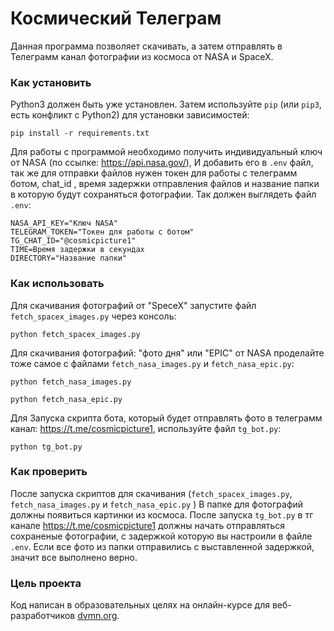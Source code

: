 # Космический Телеграм

Данная программа позволяет скачивать, а затем отправлять в Телеграмм канал фотографии из космоса от NASA и SpaceX.

### Как установить

Python3 должен быть уже установлен. 
Затем используйте `pip` (или `pip3`, есть конфликт с Python2) для установки зависимостей:
```
pip install -r requirements.txt
```
Для работы с программой необходимо получить индивидуальный ключ от NASA (по ссылке: https://api.nasa.gov/), И добавить его в `.env` файл, 
так же для отправки файлов нужен токен для работы с телеграмм ботом, chat_id , время задержки отправления файлов и название папки в которую будут сохраняться фотографии.
Так должен выглядеть файл `.env`:
```
NASA_API_KEY="Ключ NASA"
TELEGRAM_TOKEN="Токен для работы с ботом"
TG_CHAT_ID="@cosmicpicture1"
TIME=Время задержки в секундах
DIRECTORY="Название папки"
```

### Как использовать 
Для скачивания фотографий от "SpeсeX" запустите файл `fetch_spacex_images.py` через консоль:
```
python fetch_spacex_images.py
```
Для скачивания фотографий: "фото дня" или "EPIC" от NASA проделайте тоже самое с файлами `fetch_nasa_images.py` и `fetch_nasa_epic.py`:
```
python fetch_nasa_images.py
```
```
python fetch_nasa_epic.py
```

Для Запуска скрипта бота, который будет отправлять фото в телеграмм канал: https://t.me/cosmicpicture1, используйте файл `tg_bot.py`:
```
python tg_bot.py
```
### Как проверить
После запуска скриптов для скачивания (`fetch_spacex_images.py`, `fetch_nasa_images.py` и `fetch_nasa_epic.py` ) В папке для фотографий должны появиться картинки из космоса.
После запуска `tg_bot.py` в тг канале https://t.me/cosmicpicture1 должны начать отправляться сохраненые фотографии, с задержкой которую вы настроили в файле `.env`.
Если все фото из папки отправились с выставленной задержкой, значит все выполнено верно.

### Цель проекта

Код написан в образовательных целях на онлайн-курсе для веб-разработчиков [dvmn.org](https://dvmn.org/).
